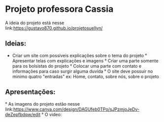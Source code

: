 # Projeto professora Cassia

A ideia do projeto está nesse link:https://gustavo870.github.io/projetosuellyn/

## Ideias:
* Criar um site com possiveis explicações sobre o tema do projeto
° Apresentar telas com explicações e imagens
° Criar uma parte somente para os bolsistas do projeto
° Colocar uma parte com contato e informações para caso surgir alguma duvída
° O site deve possuir no minimo quatro "entradas" ex: Home, contato, sobre nós, sobre o projeto

## Apresentações:

° As imagens do projeto estão nesse link:https://www.canva.com/design/DAGUfeb0TPo/sJPzmjoJeDv-deZepfbdqw/edit
° O video:
